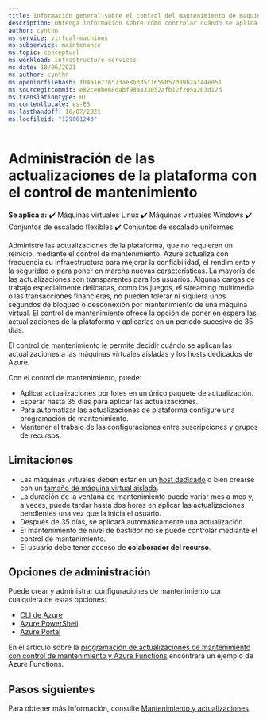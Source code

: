 ```yaml
---
title: Información general sobre el control del mantenimiento de máquinas virtuales de Azure mediante Azure Portal
description: Obtenga información sobre cómo controlar cuándo se aplica mantenimiento a las máquinas virtuales de Azure mediante el control de mantenimiento.
author: cynthn
ms.service: virtual-machines
ms.subservice: maintenance
ms.topic: conceptual
ms.workload: infrastructure-services
ms.date: 10/06/2021
ms.author: cynthn
ms.openlocfilehash: f04a1e776573ae8b335f1659057d89b2a144e051
ms.sourcegitcommit: e82ce0be68dabf98aa33052afb12f205a203d12d
ms.translationtype: HT
ms.contentlocale: es-ES
ms.lasthandoff: 10/07/2021
ms.locfileid: "129661243"
---
```

# <a name="managing-platform-updates-with-maintenance-control"></a>Administración de las actualizaciones de la plataforma con el control de mantenimiento 

**Se aplica a:** :heavy_check_mark: Máquinas virtuales Linux :heavy_check_mark: Máquinas virtuales Windows :heavy_check_mark: Conjuntos de escalado flexibles :heavy_check_mark: Conjuntos de escalado uniformes

Administre las actualizaciones de la plataforma, que no requieren un reinicio, mediante el control de mantenimiento. Azure actualiza con frecuencia su infraestructura para mejorar la confiabilidad, el rendimiento y la seguridad o para poner en marcha nuevas características. La mayoría de las actualizaciones son transparentes para los usuarios. Algunas cargas de trabajo especialmente delicadas, como los juegos, el streaming multimedia o las transacciones financieras, no pueden tolerar ni siquiera unos segundos de bloqueo o desconexión por mantenimiento de una máquina virtual. El control de mantenimiento ofrece la opción de poner en espera las actualizaciones de la plataforma y aplicarlas en un período sucesivo de 35 días. 

El control de mantenimiento le permite decidir cuándo se aplican las actualizaciones a las máquinas virtuales aisladas y los hosts dedicados de Azure.

Con el control de mantenimiento, puede:
- Aplicar actualizaciones por lotes en un único paquete de actualización.
- Esperar hasta 35 días para aplicar las actualizaciones. 
- Para automatizar las actualizaciones de plataforma configure una programación de mantenimiento.
- Mantener el trabajo de las configuraciones entre suscripciones y grupos de recursos. 

## <a name="limitations"></a>Limitaciones

- Las máquinas virtuales deben estar en un [host dedicado](./dedicated-hosts.md) o bien crearse con un [tamaño de máquina virtual aislada](isolation.md).
- La duración de la ventana de mantenimiento puede variar mes a mes y, a veces, puede tardar hasta dos horas en aplicar las actualizaciones pendientes una vez que la inicia el usuario.  
- Después de 35 días, se aplicará automáticamente una actualización.
- El mantenimiento de nivel de bastidor no se puede controlar mediante el control de mantenimiento.
- El usuario debe tener acceso de **colaborador del recurso**.

## <a name="management-options"></a>Opciones de administración

Puede crear y administrar configuraciones de mantenimiento con cualquiera de estas opciones:

- [CLI de Azure](maintenance-control-cli.md)
- [Azure PowerShell](maintenance-control-powershell.md)
- [Azure Portal](maintenance-control-portal.md)

En el artículo sobre la [programación de actualizaciones de mantenimiento con control de mantenimiento y Azure Functions](https://github.com/Azure/azure-docs-powershell-samples/tree/master/maintenance-auto-scheduler) encontrará un ejemplo de Azure Functions.

## <a name="next-steps"></a>Pasos siguientes

Para obtener más información, consulte [Mantenimiento y actualizaciones](maintenance-and-updates.md).
